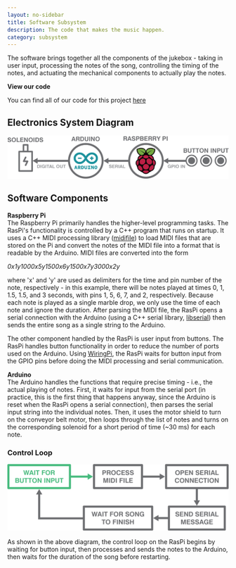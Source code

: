 ```yaml
---
layout: no-sidebar
title: Software Subsystem
description: The code that makes the music happen.
category: subsystem
---
```


The software brings together all the components of the jukebox - taking in user input, processing the notes of the song, controlling the timing of the notes, and actuating the mechanical components to actually play the notes.

**View our code**

You can find all of our code for this project [here](https://github.com/mpbrucker/PoEJukeboxHeroes)

## Electronics System Diagram
![System diagram](images/SoftwareDiagram.png)
## Software Components

**Raspberry Pi**  
The Raspberry Pi primarily handles the higher-level programming tasks. The RasPi's functionality is controlled by a C++ program that runs on startup. It uses a C++ MIDI processing library ([midifile](https://github.com/craigsapp/midifile)) to load MIDI files that are stored on the Pi and convert the notes of the MIDI file into a format that is readable by the Arduino. MIDI files are converted into the form

*0x1y1000x5y1500x6y1500x7y3000x2y*

where 'x' and 'y' are used as delimiters for the time and pin number of the note, respectively - in this example, there will be notes played at times 0, 1, 1.5, 1.5, and 3 seconds, with pins 1, 5, 6, 7, and 2, respectively. Because each note is played as a single marble drop, we only use the time of each note and ignore the duration. After parsing the MIDI file, the RasPi opens a serial connection with the Arduino (using a C++ serial library, [libserial](https://github.com/crayzeewulf/libserial)) then sends the entire song as a single string to the Arduino.

The other component handled by the RasPi is user input from buttons. The RasPi handles button functionality in order to reduce the number of ports used on the Arduino. Using [WiringPi](https://github.com/WiringPi/WiringPi), the RasPi waits for button input from the GPIO pins before doing the MIDI processing and serial communication.

**Arduino**  
The Arduino handles the functions that require precise timing - i.e., the actual playing of notes. First, it waits for input from the serial port (in practice, this is the first thing that happens anyway, since the Arduino is reset when the RasPi opens a serial connection), then parses the serial input string into the individual notes. Then, it uses the motor shield to turn on the conveyor belt motor, then loops through the list of notes and turns on the corresponding solenoid for a short period of time (~30 ms) for each note.

### Control Loop

![Control loop.](images/ControlDiagram.png)

As shown in the above diagram, the control loop on the RasPi begins by waiting for button input, then processes and sends the notes to the Arduino, then waits for the duration of the song before restarting.
